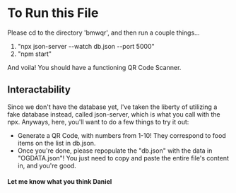 # To Run this File #
Please cd to the directory 'bmwqr', and then run a couple things... <br />
1. "npx json-server --watch db.json --port 5000"
2. "npm start"

And voila! You should have a functioning QR Code Scanner. 

## Interactability ##
Since we don't have the database yet, I've taken the liberty of utilizing a fake database instead, called json-server, which is what you call with the npx. Anyways, here, you'll want to do a few things to try it out:
- Generate a QR Code, with numbers from 1-10! They correspond to food items on the list in db.json. 
- Once you're done, please repopulate the "db.json" with the data in "OGDATA.json"! You just need to copy and paste the entire file's content in, and you're good.

#### Let me know what you think Daniel ####